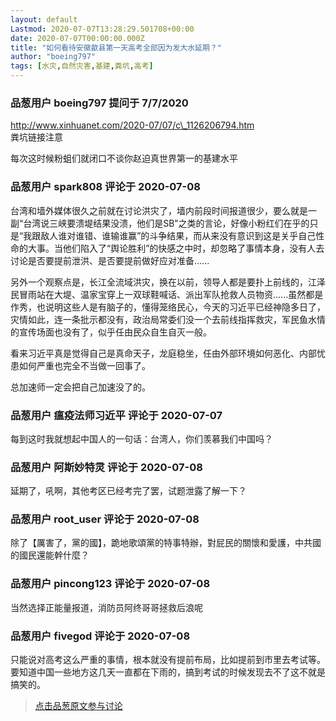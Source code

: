```yaml
---
layout: default
Lastmod: 2020-07-07T13:28:29.501708+00:00
date: 2020-07-07T00:00:00.000Z
title: "如何看待安徽歙县第一天高考全部因为发大水延期？"
author: "boeing797"
tags: [水灾,自然灾害,基建,粪坑,高考]
---
```



### 品葱用户 **boeing797** 提问于 7/7/2020
    
http://www.xinhuanet.com/2020-07/07/c\_1126206794.htm  
粪坑链接注意  
  
每次这时候粉蛆们就闭口不谈你赵迫真世界第一的基建水平
    
                

### 品葱用户 **spark808** 评论于 2020-07-08
        
台湾和墙外媒体很久之前就在讨论洪灾了，墙内前段时间报道很少，要么就是一副“台湾说三峡要溃堤结果没溃，他们是SB”之类的言论，好像小粉红们在乎的只是“我跟敌人谁对谁错、谁输谁赢”的斗争结果，而从来没有意识到这是关乎自己性命的大事。当他们陷入了“舆论胜利”的快感之中时，却忽略了事情本身，没有人去讨论是否要提前泄洪、是否要提前做好应对准备......  
  
另外一个观察点是，长江全流域洪灾，换在以前，领导人都是要扑上前线的，江泽民冒雨站在大堤、温家宝穿上一双球鞋喊话、派出军队抢救人员物资......虽然都是作秀，也说明这些人是有脑子的，懂得笼络民心，今天的习近平已经神隐多日了，灾情如此，连一条批示都没有，政治局常委们没一个去前线指挥救灾，军民鱼水情的宣传场面也没有了，似乎任由民众自生自灭一般。  
  
看来习近平真是觉得自己是真命天子，龙庭稳坐，任由外部环境如何恶化、内部忧患如何严重也完全不当做一回事了。  
  
总加速师一定会把自己加速没了的。
        
                

### 品葱用户 **瘟疫法师习近平** 评论于 2020-07-07
        
每到这时我就想起中国人的一句话：台湾人，你们羡慕我们中国吗？
        
                

### 品葱用户 **阿斯妙特灵** 评论于 2020-07-08
        
延期了，吼啊，其他考区已经考完了罢，试题泄露了解一下？
        
                

### 品葱用户 **root_user** 评论于 2020-07-08
        
除了【厲害了，黨的國】，跪地歌頌黨的特事特辦，對屁民的關懷和愛護，中共國的國民還能幹什麼？
        
                

### 品葱用户 **pincong123** 评论于 2020-07-08
        
当然选择正能量报道，消防员阿终哥哥拯救后浪呢
        
                

### 品葱用户 **fivegod** 评论于 2020-07-08
        
只能说对高考这么严重的事情，根本就没有提前布局，比如提前到市里去考试等。要知道中国一些地方这几天一直都在下雨的，搞到考试的时候发现去不了这不就是搞笑的。
        
                





> [点击品葱原文参与讨论](https://pincong.rocks/question/28200)

